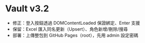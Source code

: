# Vault v3.2
- 修正：登入按鈕透過 DOMContentLoaded 保證綁定、Enter 支援
- 保留：Excel 匯入同名更新（Upsert）、角色新增/刪除/搜尋
- 部署：上傳整包到 GitHub Pages（root），先用 admin 設定密碼
